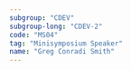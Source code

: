 ```yaml
---
subgroup: "CDEV"
subgroup-long: "CDEV-2"
code: "MS04"
tag: "Minisymposium Speaker"
name: "Greg Conradi Smith"
---
```

